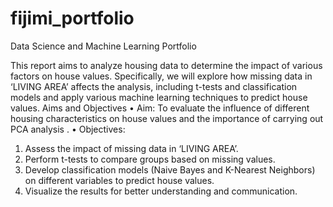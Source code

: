 # fijimi_portfolio
Data Science and Machine Learning Portfolio

This report aims to analyze housing data to determine the impact of various factors on house values. Specifically, we will explore how missing data in ‘LIVING AREA’ affects the analysis, including t-tests and
classification models and apply various machine learning techniques to predict house values.
Aims and Objectives
• Aim: To evaluate the influence of different housing characteristics on house values and the importance
of carrying out PCA analysis .
• Objectives:
1. Assess the impact of missing data in ‘LIVING AREA’.
2. Perform t-tests to compare groups based on missing values.
3. Develop classification models (Naive Bayes and K-Nearest Neighbors) on different variables to
predict house values.
4. Visualize the results for better understanding and communication.
